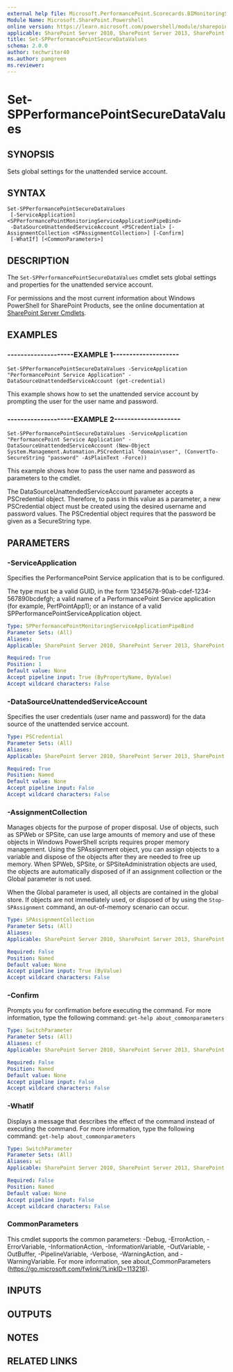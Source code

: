 ```yaml
---
external help file: Microsoft.PerformancePoint.Scorecards.BIMonitoringService.dll-help.xml
Module Name: Microsoft.SharePoint.Powershell
online version: https://learn.microsoft.com/powershell/module/sharepoint-server/set-spperformancepointsecuredatavalues
applicable: SharePoint Server 2010, SharePoint Server 2013, SharePoint Server 2016, SharePoint Server 2019
title: Set-SPPerformancePointSecureDataValues
schema: 2.0.0
author: techwriter40
ms.author: pamgreen
ms.reviewer:
---
```


# Set-SPPerformancePointSecureDataValues

## SYNOPSIS
Sets global settings for the unattended service account.

## SYNTAX

```
Set-SPPerformancePointSecureDataValues
 [-ServiceApplication] <SPPerformancePointMonitoringServiceApplicationPipeBind>
 -DataSourceUnattendedServiceAccount <PSCredential> [-AssignmentCollection <SPAssignmentCollection>] [-Confirm]
 [-WhatIf] [<CommonParameters>]
```

## DESCRIPTION
The `Set-SPPerformancePointSecureDataValues` cmdlet sets global settings and properties for the unattended service account.

For permissions and the most current information about Windows PowerShell for SharePoint Products, see the online documentation at [SharePoint Server Cmdlets](https://learn.microsoft.com/powershell/sharepoint/sharepoint-server/sharepoint-server-cmdlets).

## EXAMPLES

### --------------------EXAMPLE 1--------------------
```
Set-SPPerformancePointSecureDataValues -ServiceApplication "PerformancePoint Service Application" -DataSourceUnattendedServiceAccount (get-credential)
```

This example shows how to set the unattended service account by prompting the user for the user name and password.

### --------------------EXAMPLE 2--------------------
```
Set-SPPerformancePointSecureDataValues -ServiceApplication "PerformancePoint Service Application" -DataSourceUnattendedServiceAccount (New-Object System.Management.Automation.PSCredential "domain\user", (ConvertTo-SecureString "password" -AsPlainText -Force))
```

This example shows how to pass the user name and password as parameters to the cmdlet.

The DataSourceUnattendedServiceAccount parameter accepts a PSCredential object.
Therefore, to pass in this value as a parameter, a new PSCredential object must be created using the desired username and password values.
The PSCredential object requires that the password be given as a SecureString type.

## PARAMETERS

### -ServiceApplication
Specifies the PerformancePoint Service application that is to be configured.

The type must be a valid GUID, in the form 12345678-90ab-cdef-1234-567890bcdefgh; a valid name of a PerformancePoint Service application (for example, PerfPointApp1); or an instance of a valid SPPerformancePointServiceApplication object.

```yaml
Type: SPPerformancePointMonitoringServiceApplicationPipeBind
Parameter Sets: (All)
Aliases: 
Applicable: SharePoint Server 2010, SharePoint Server 2013, SharePoint Server 2016, SharePoint Server 2019

Required: True
Position: 1
Default value: None
Accept pipeline input: True (ByPropertyName, ByValue)
Accept wildcard characters: False
```

### -DataSourceUnattendedServiceAccount
Specifies the user credentials (user name and password) for the data source of the unattended service account.

```yaml
Type: PSCredential
Parameter Sets: (All)
Aliases: 
Applicable: SharePoint Server 2010, SharePoint Server 2013, SharePoint Server 2016, SharePoint Server 2019

Required: True
Position: Named
Default value: None
Accept pipeline input: False
Accept wildcard characters: False
```

### -AssignmentCollection
Manages objects for the purpose of proper disposal.
Use of objects, such as SPWeb or SPSite, can use large amounts of memory and use of these objects in Windows PowerShell scripts requires proper memory management.
Using the SPAssignment object, you can assign objects to a variable and dispose of the objects after they are needed to free up memory.
When SPWeb, SPSite, or SPSiteAdministration objects are used, the objects are automatically disposed of if an assignment collection or the Global parameter is not used.

When the Global parameter is used, all objects are contained in the global store.
If objects are not immediately used, or disposed of by using the `Stop-SPAssignment` command, an out-of-memory scenario can occur.

```yaml
Type: SPAssignmentCollection
Parameter Sets: (All)
Aliases: 
Applicable: SharePoint Server 2010, SharePoint Server 2013, SharePoint Server 2016, SharePoint Server 2019

Required: False
Position: Named
Default value: None
Accept pipeline input: True (ByValue)
Accept wildcard characters: False
```

### -Confirm
Prompts you for confirmation before executing the command.
For more information, type the following command: `get-help about_commonparameters`

```yaml
Type: SwitchParameter
Parameter Sets: (All)
Aliases: cf
Applicable: SharePoint Server 2010, SharePoint Server 2013, SharePoint Server 2016, SharePoint Server 2019

Required: False
Position: Named
Default value: None
Accept pipeline input: False
Accept wildcard characters: False
```

### -WhatIf
Displays a message that describes the effect of the command instead of executing the command.
For more information, type the following command: `get-help about_commonparameters`

```yaml
Type: SwitchParameter
Parameter Sets: (All)
Aliases: wi
Applicable: SharePoint Server 2010, SharePoint Server 2013, SharePoint Server 2016, SharePoint Server 2019

Required: False
Position: Named
Default value: None
Accept pipeline input: False
Accept wildcard characters: False
```

### CommonParameters
This cmdlet supports the common parameters: -Debug, -ErrorAction, -ErrorVariable, -InformationAction, -InformationVariable, -OutVariable, -OutBuffer, -PipelineVariable, -Verbose, -WarningAction, and -WarningVariable. For more information, see about_CommonParameters (https://go.microsoft.com/fwlink/?LinkID=113216).

## INPUTS

## OUTPUTS

## NOTES

## RELATED LINKS
